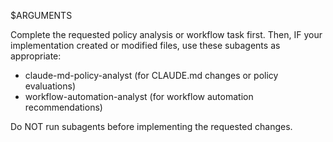 $ARGUMENTS

Complete the requested policy analysis or workflow task first. Then, IF your implementation created or modified files, use these subagents as appropriate:
- claude-md-policy-analyst (for CLAUDE.md changes or policy evaluations)
- workflow-automation-analyst (for workflow automation recommendations)

Do NOT run subagents before implementing the requested changes.